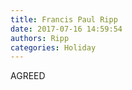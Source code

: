 ```yaml
---
title: Francis Paul Ripp
date: 2017-07-16 14:59:54
authors: Ripp
categories: Holiday
---
```


 AGREED